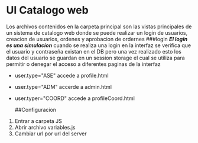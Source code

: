 # UI Catalogo web

Los archivos contenidos en la carpeta principal son las vistas
principales de un sistema de catalogo web donde se puede realizar un login
de usuarios, creacion de usuarios, ordenes y aprobacion de ordernes
###login
**_El login es una simulacion_** cuando se realiza una login en la interfaz
se verifica que el usuario y contraseña existan en el DB pero una vez realizado esto
los datos del usuario se guardan en un session storage el cual se utiliza
para permitir o denegar el acceso a diferentes paginas de la interfaz

- user.type="ASE" accede a profile.html
- user.type="ADM" accerde a admin.html
- user.typer="COORD" accede a profileCoord.html

  ##Configuracion

1. Entrar a carpeta JS
2. Abrir archivo variables.js
3. Cambiar url por url del server
